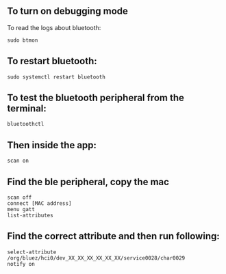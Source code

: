 ##  To turn on debugging mode

To read the logs about bluetooth:

```
sudo btmon 
```
## To restart bluetooth:
```
sudo systemctl restart bluetooth
```
## To test the bluetooth peripheral from the terminal:

```
bluetoothctl
```

## Then inside the app:

```
scan on
```
## Find the ble peripheral, copy the mac

```
scan off
connect [MAC address]
menu gatt
list-attributes
```

## Find the correct attribute and then run following:

```
select-attribute /org/bluez/hci0/dev_XX_XX_XX_XX_XX_XX/service0028/char0029
notify on
```